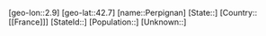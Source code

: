 ﻿---
location: [42.7,2.9]
type: City
tags:
- geo/City


SpocWebEntityId: 33312
isDeleted: false
confidential: public

---
[geo-lon::2.9]
[geo-lat::42.7]
[name::Perpignan]
[State::]
[Country::[[France]]]
[StateId::]
[Population::]
[Unknown::]

